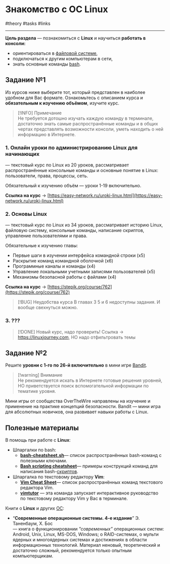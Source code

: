 # Знакомство с ОС Linux

\#theory \#tasks \#links

---

**Цель раздела** — познакомиться c **Linux** и научиться **работать в консоли:**

- ориентироваться в [файловой системе](2%20-%20Глоссарий.md#^127b8b),
- подключаться к другим компьютерам в сети,
- знать основные команды [bash](2%20-%20Глоссарий.md#^669c09).

## Задание №1

Из курсов ниже выберите тот, который представлен в наиболее удобном для Вас формате. Ознакомьтесь с описанием курса и **обязательным к изучению объёмом**, изучите курс.

> [!INFO] Примечание  
> Не требуется дотошно изучать каждую команду в терминале, достаточно знать самые распространённые команды и в общих чертах представлять возможности консоли, уметь находить о ней информацию в Интернете.  

### 1. Онлайн уроки по администрированию Linux для начинающих

— текстовый курс по Linux из 20 уроков, рассматривает распространённые консольные команды и основные понятие в Linux: пользователи, права, процессы, сеть.

Обязательный к изучению объём — уроки 1-19 включительно.

**Ссылка на курс** → [https://easy-network.ru/uroki-linux.html](https://easy-network.ru/uroki-linux.html)

### 2. Основы Linux

— текстовый курс по Linux из 34 уроков, рассматривает историю Linux, файловую систему, консольные команды, написание скриптов, управление пользователями и права.

Обязательные к изучению главы:

- Первые шаги в изучении интерфейса командной строки (x5)
- Раскрытие команд командной оболочкой (x6)
- Программные каналы и команды (x4)
- Управление локальными учетными записями пользователей (x5)
- Механизмы безопасной работы с файлами (x4)

**Ссылка на курс** → [https://stepik.org/course/762](https://stepik.org/course/762)

> [!BUG] Неудобства курса
> В главах 3 5 и 6 недоступны задания. И вообще свехнуться можно.

### 3. ???

> [!DONE] Новый курс, надо проверить!
> Ссылка → https://linuxjourney.com, НО надо отфильтровать темы

## Задание №2

Решите **уровни с 1-го по 26-й включительно** в мини игре [Bandit](https://overthewire.org/wargames/bandit/bandit0.html).

> [!warning] Внимание  
> Не рекомендуется искать в Интернете готовые решения уровней, НО приветствуется поиск вспомогательной информации по тематике уровня.  

Мини игры от сообщества OverTheWire направлены на изучение и применение на практике концепций безопасности. Bandit — мини игра для абсолютных новичков, она развивает навыки работы с Linux.

## Полезные материалы

В помощь при работе с **Linux**:

- Шпаргалки по bash:
    - **[bash-cheatsheet.sh](https://gist.github.com/LeCoupa/122b12050f5fb267e75f)**— список распространённых bash-команд с полезными ключами.
    - **[Bash scripting cheatsheet](https://devhints.io/bash)**— примеры конструкций команд для написания bash-[скриптов](2%20-%20Глоссарий.md#^173690).
- Шпаргалка по текстовому редактору **Vim**:
    - **[Vim Cheat Sheet](https://vim.rtorr.com/)**— список распространённых команд текстового редактора Vim.
    - **[vimtutor](https://manpages.ubuntu.com/manpages/trusty/ru/man1/vimtutor.1.html)** — эта команда запускает интерактивное руководство по текстовому редактору Vim у Вас в терминале.  

Книги о **Linux** и других [ОС](2%20-%20Глоссарий.md#^5aa753):

- “**Современные операционные системы. 4-е издание**” Э. Таненбаум, Х. Бос  
    — книга о функционировании _"современных”_ операционных систем: Android, Unix, Linux, MS-DOS, Windows; о RAID-системах, о мульти ядерных и многоядерных системах и достижениях в области информационных технологий. Материал неновый, теоретический и достаточно сложный, рекомендуется только опытным компьютерщикам.